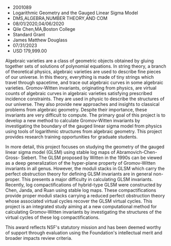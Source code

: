
* 2001089
* Logarithmic Geometry and the Gauged Linear Sigma Model
* DMS,ALGEBRA,NUMBER THEORY,AND COM
* 08/01/2020,04/06/2020
* Qile Chen,MA,Boston College
* Standard Grant
* James Matthew Douglass
* 07/31/2023
* USD 179,999.00

Algebraic varieties are a class of geometric objects obtained by gluing together
sets of solutions of polynomial equations. In string theory, a branch of
theoretical physics, algebraic varieties are used to describe fine pieces of our
universe. In this theory, everything is made of tiny strings which travel
through spacetime, and trace out algebraic curves in some algebraic varieties.
Gromov-Witten invariants, originating from physics, are virtual counts of
algebraic curves in algebraic varieties satisfying prescribed incidence
constraints. They are used in physic to describe the structures of our universe.
They also provide new approaches and insights to classical problems from
algebraic geometry. Despite their importance, these invariants are very
difficult to compute. The primary goal of this project is to develop a new
method to calculate Gromov-Witten invariants by investigating the boundary of
the gauged linear sigma model from physics using tools of logarithmic structures
from algebraic geometry. This project provides research training opportunities
for graduate students.

In more detail, this project focuses on studying the geometry of the gauged
linear sigma model (GLSM) using stable log maps of Abramovich-Chen-Gross-
Siebert. The GLSM proposed by Witten in the 1990s can be viewed as a deep
generalization of the hyper-plane property of Gromov-Witten invariants in all
genus. However, the moduli stacks in GLSM which carry the perfect obstruction
theory for defining GLSM invariants are in general non-proper. This presents a
major difficulty in calculating GLSM invariants. Recently, log compactifications
of hybrid-type GLSM were constructed by Chen, Janda, and Ruan using stable log
maps. These compactifications provide proper moduli stacks carrying a reduced
perfect obstruction theory whose associated virtual cycles recover the GLSM
virtual cycles. This project is an integrated study aiming at a new
computational method for calculating Gromov-Witten invariants by investigating
the structures of the virtual cycles of these log compactifications.

This award reflects NSF's statutory mission and has been deemed worthy of
support through evaluation using the Foundation's intellectual merit and broader
impacts review criteria.

